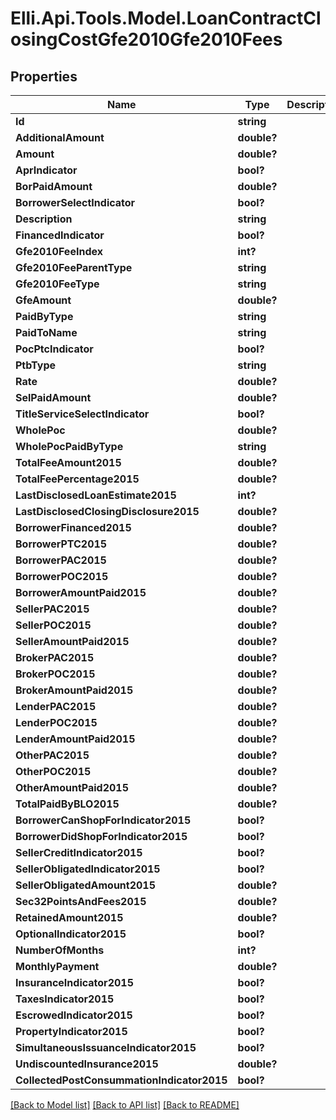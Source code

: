 # Elli.Api.Tools.Model.LoanContractClosingCostGfe2010Gfe2010Fees
## Properties

Name | Type | Description | Notes
------------ | ------------- | ------------- | -------------
**Id** | **string** |  | [optional] 
**AdditionalAmount** | **double?** |  | [optional] 
**Amount** | **double?** |  | [optional] 
**AprIndicator** | **bool?** |  | [optional] 
**BorPaidAmount** | **double?** |  | [optional] 
**BorrowerSelectIndicator** | **bool?** |  | [optional] 
**Description** | **string** |  | [optional] 
**FinancedIndicator** | **bool?** |  | [optional] 
**Gfe2010FeeIndex** | **int?** |  | [optional] 
**Gfe2010FeeParentType** | **string** |  | [optional] 
**Gfe2010FeeType** | **string** |  | [optional] 
**GfeAmount** | **double?** |  | [optional] 
**PaidByType** | **string** |  | [optional] 
**PaidToName** | **string** |  | [optional] 
**PocPtcIndicator** | **bool?** |  | [optional] 
**PtbType** | **string** |  | [optional] 
**Rate** | **double?** |  | [optional] 
**SelPaidAmount** | **double?** |  | [optional] 
**TitleServiceSelectIndicator** | **bool?** |  | [optional] 
**WholePoc** | **double?** |  | [optional] 
**WholePocPaidByType** | **string** |  | [optional] 
**TotalFeeAmount2015** | **double?** |  | [optional] 
**TotalFeePercentage2015** | **double?** |  | [optional] 
**LastDisclosedLoanEstimate2015** | **int?** |  | [optional] 
**LastDisclosedClosingDisclosure2015** | **double?** |  | [optional] 
**BorrowerFinanced2015** | **double?** |  | [optional] 
**BorrowerPTC2015** | **double?** |  | [optional] 
**BorrowerPAC2015** | **double?** |  | [optional] 
**BorrowerPOC2015** | **double?** |  | [optional] 
**BorrowerAmountPaid2015** | **double?** |  | [optional] 
**SellerPAC2015** | **double?** |  | [optional] 
**SellerPOC2015** | **double?** |  | [optional] 
**SellerAmountPaid2015** | **double?** |  | [optional] 
**BrokerPAC2015** | **double?** |  | [optional] 
**BrokerPOC2015** | **double?** |  | [optional] 
**BrokerAmountPaid2015** | **double?** |  | [optional] 
**LenderPAC2015** | **double?** |  | [optional] 
**LenderPOC2015** | **double?** |  | [optional] 
**LenderAmountPaid2015** | **double?** |  | [optional] 
**OtherPAC2015** | **double?** |  | [optional] 
**OtherPOC2015** | **double?** |  | [optional] 
**OtherAmountPaid2015** | **double?** |  | [optional] 
**TotalPaidByBLO2015** | **double?** |  | [optional] 
**BorrowerCanShopForIndicator2015** | **bool?** |  | [optional] 
**BorrowerDidShopForIndicator2015** | **bool?** |  | [optional] 
**SellerCreditIndicator2015** | **bool?** |  | [optional] 
**SellerObligatedIndicator2015** | **bool?** |  | [optional] 
**SellerObligatedAmount2015** | **double?** |  | [optional] 
**Sec32PointsAndFees2015** | **double?** |  | [optional] 
**RetainedAmount2015** | **double?** |  | [optional] 
**OptionalIndicator2015** | **bool?** |  | [optional] 
**NumberOfMonths** | **int?** |  | [optional] 
**MonthlyPayment** | **double?** |  | [optional] 
**InsuranceIndicator2015** | **bool?** |  | [optional] 
**TaxesIndicator2015** | **bool?** |  | [optional] 
**EscrowedIndicator2015** | **bool?** |  | [optional] 
**PropertyIndicator2015** | **bool?** |  | [optional] 
**SimultaneousIssuanceIndicator2015** | **bool?** |  | [optional] 
**UndiscountedInsurance2015** | **double?** |  | [optional] 
**CollectedPostConsummationIndicator2015** | **bool?** |  | [optional] 

[[Back to Model list]](../README.md#documentation-for-models) [[Back to API list]](../README.md#documentation-for-api-endpoints) [[Back to README]](../README.md)

